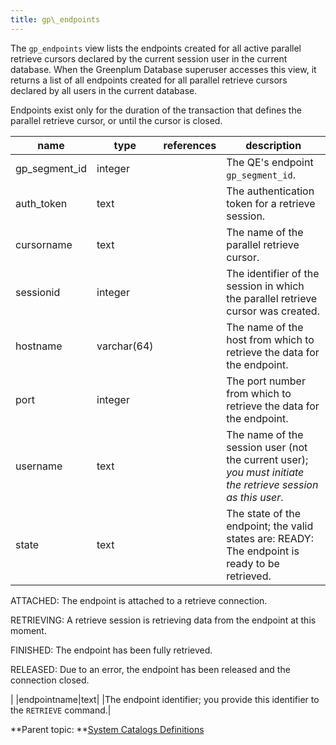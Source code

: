 ```yaml
---
title: gp\_endpoints 
---
```


The `gp_endpoints` view lists the endpoints created for all active parallel retrieve cursors declared by the current session user in the current database. When the Greenplum Database superuser accesses this view, it returns a list of all endpoints created for all parallel retrieve cursors declared by all users in the current database.

Endpoints exist only for the duration of the transaction that defines the parallel retrieve cursor, or until the cursor is closed.

|name|type|references|description|
|----|----|----------|-----------|
|gp\_segment\_id|integer| |The QE's endpoint `gp_segment_id`.|
|auth\_token|text| |The authentication token for a retrieve session.|
|cursorname|text| |The name of the parallel retrieve cursor.|
|sessionid|integer| |The identifier of the session in which the parallel retrieve cursor was created.|
|hostname|varchar\(64\)| |The name of the host from which to retrieve the data for the endpoint.|
|port|integer| |The port number from which to retrieve the data for the endpoint.|
|username|text| |The name of the session user \(not the current user\); *you must initiate the retrieve session as this user*.|
|state|text| |The state of the endpoint; the valid states are: READY: The endpoint is ready to be retrieved.

 ATTACHED: The endpoint is attached to a retrieve connection.

 RETRIEVING: A retrieve session is retrieving data from the endpoint at this moment.

 FINISHED: The endpoint has been fully retrieved.

 RELEASED: Due to an error, the endpoint has been released and the connection closed.

|
|endpointname|text| |The endpoint identifier; you provide this identifier to the `RETRIEVE` command.|

**Parent topic: **[System Catalogs Definitions](../system_catalogs/catalog_ref-html.html)

